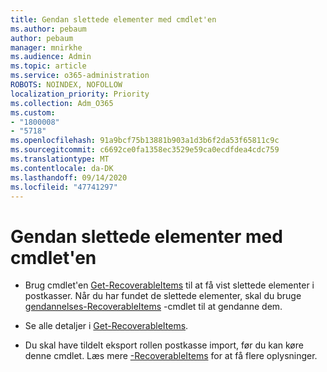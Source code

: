 ```yaml
---
title: Gendan slettede elementer med cmdlet'en
ms.author: pebaum
author: pebaum
manager: mnirkhe
ms.audience: Admin
ms.topic: article
ms.service: o365-administration
ROBOTS: NOINDEX, NOFOLLOW
localization_priority: Priority
ms.collection: Adm_O365
ms.custom:
- "1800008"
- "5718"
ms.openlocfilehash: 91a9bcf75b13881b903a1d3b6f2da53f65811c9c
ms.sourcegitcommit: c6692ce0fa1358ec3529e59ca0ecdfdea4cdc759
ms.translationtype: MT
ms.contentlocale: da-DK
ms.lasthandoff: 09/14/2020
ms.locfileid: "47741297"
---
```

# <a name="recover-deleted-items-with-cmdlet"></a>Gendan slettede elementer med cmdlet'en

- Brug cmdlet'en [Get-RecoverableItems](https://docs.microsoft.com/powershell/module/exchange/get-recoverableitems?view=exchange-ps) til at få vist slettede elementer i postkasser. Når du har fundet de slettede elementer, skal du bruge [gendannelses-RecoverableItems](https://docs.microsoft.com/powershell/module/exchange/Restore-RecoverableItems?view=exchange-ps) -cmdlet til at gendanne dem.

- Se alle detaljer i [Get-RecoverableItems](https://docs.microsoft.com/powershell/module/exchange/get-recoverableitems?view=exchange-ps).

- Du skal have tildelt eksport rollen postkasse import, før du kan køre denne cmdlet. Læs mere [-RecoverableItems](https://docs.microsoft.com/powershell/module/exchange/get-recoverableitems?view=exchange-ps) for at få flere oplysninger.
